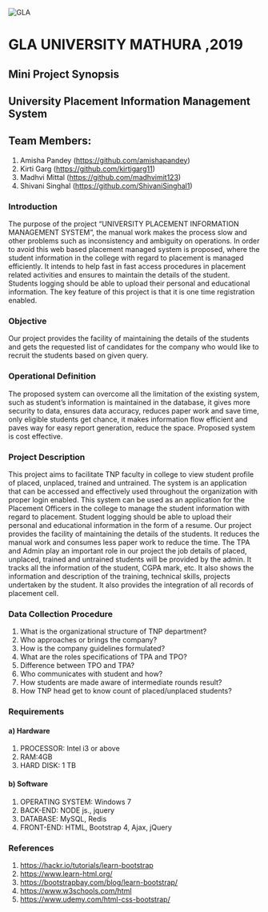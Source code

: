 ![GLA](https://github.com/madhvimit123/University-Placement-Information-Management-System/blob/master/gla.png)
# GLA UNIVERSITY MATHURA ,2019
## Mini Project Synopsis
## University Placement Information Management System
## Team Members:
1. Amisha Pandey (https://github.com/amishapandey)
2. Kirti Garg (https://github.com/kirtigarg11)
3. Madhvi Mittal (https://github.com/madhvimit123)
4. Shivani Singhal (https://github.com/ShivaniSinghal1)
### Introduction
The purpose of the project “UNIVERSITY PLACEMENT INFORMATION MANAGEMENT SYSTEM”, the manual work makes the process slow and other problems such as inconsistency and ambiguity on operations. In order to avoid this web based placement managed system is proposed, where the student information in the college with regard to placement is managed efficiently. It intends to help fast in fast access procedures in placement related activities and ensures to maintain the details of the student. Students logging should be able to upload their personal and educational information. The key feature of this project is that it is one time registration enabled.
### Objective
Our project provides the facility of maintaining the details of the students and gets the requested list of candidates for the company who would like to recruit the students based on given query.
### Operational Definition
The proposed system can overcome all the limitation of the existing system, such as student’s information is maintained in the database,  it gives more security to data,  ensures data accuracy,  reduces paper work and save time, only eligible students get chance, it makes information flow efficient and paves way for easy report generation, reduce the space. Proposed system is cost effective. 
### Project Description
This project aims to facilitate TNP faculty in college to view student profile of placed, unplaced, trained and untrained. The system is an application that can be accessed and effectively used throughout the organization with proper login enabled. This system can be used as an application for the Placement Officers in the college to manage the student information with regard to placement. Student logging should be able to upload their personal and educational information in the form of a resume. Our project provides the facility of maintaining the details of the students. It reduces the manual work and consumes less paper work to reduce the time. The TPA and Admin play an important role in our project the job details of placed, unplaced, trained and untrained students will be provided by the admin. It tracks all the information of the student, CGPA mark, etc. It also shows the information and description of the training, technical skills, projects undertaken by the student. It also provides the integration of all records of placement cell.
### Data Collection Procedure
1. What is the organizational structure of TNP department?
2. Who approaches or brings the company?
3. How is the company guidelines formulated?
4. What are the roles specifications of TPA and TPO?
5. Difference between TPO and TPA?
6. Who communicates with student and how?
7. How students are made aware of intermediate rounds result?
8. How TNP head get to know count of placed/unplaced students?
### Requirements
#### a)	Hardware
1. PROCESSOR: Intel i3 or above
2. RAM:4GB
3. HARD DISK: 1 TB
#### b)	Software
1. OPERATING SYSTEM: Windows 7
2. BACK-END: NODE js., jquery
3. DATABASE: MySQL, Redis
4. FRONT-END: HTML, Bootstrap 4, Ajax, jQuery
### References
1. https://hackr.io/tutorials/learn-bootstrap
2. https://www.learn-html.org/
3. https://bootstrapbay.com/blog/learn-bootstrap/
4. https://www.w3schools.com/html
5. https://www.udemy.com/html-css-bootstrap/
